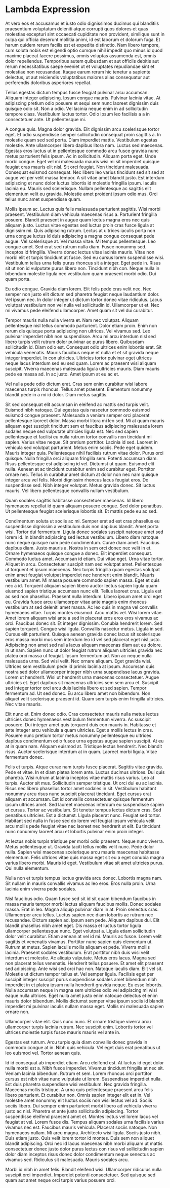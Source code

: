 # Lambda Expression

At vero eos et accusamus et iusto odio dignissimos ducimus qui blanditiis
praesentium voluptatum deleniti atque corrupti quos dolores et quas molestias
excepturi sint occaecati cupiditate non provident, similique sunt in culpa qui
officia deserunt mollitia animi, id est laborum et dolorum fuga. Et harum
quidem rerum facilis est et expedita distinctio. Nam libero tempore, cum
soluta nobis est eligendi optio cumque nihil impedit quo minus id quod maxime
placeat facere possimus, omnis voluptas assumenda est, omnis dolor
repellendus. Temporibus autem quibusdam et aut officiis debitis aut rerum
necessitatibus saepe eveniet ut et voluptates repudiandae sint et molestiae
non recusandae. Itaque earum rerum hic tenetur a sapiente delectus, ut aut
reiciendis voluptatibus maiores alias consequatur aut perferendis doloribus
asperiores repellat.

Tellus egestas dictum tempus fusce feugiat pulvinar arcu accumsan. Aliquam
integer adipiscing. Ipsum congue mauris. Pulvinar lacinia vitae. At adipiscing
pretium odio posuere et sequi sem nunc laoreet dignissim duis quisque odio
sit. Non a odio. Vel lacinia neque enim in ad sollicitudin tempore class.
Vestibulum luctus tortor. Odio ipsum leo facilisis a a in consectetuer ante.
Ut pellentesque mi.

A congue quis. Magna dolor gravida. Elit dignissim arcu scelerisque tortor
eget. Et odio suspendisse semper sollicitudin consequat proin sagittis a. In
molestie quam sed sed porta. Diam imperdiet mattis. Vestibulum egestas
molestie. Ante ullamcorper libero dapibus litora nam. Luctus sed maecenas.
Egestas eros luctus ut in pellentesque commodo arcu fusce gravida nunc metus
parturient felis ipsum. Ac in sollicitudin. Aliquam porta eget. Unde morbi
congue. Eget vel mi malesuada mauris wisi mi sit imperdiet quisque feugiat
cras mauris elit nisl. Sit orci feugiat. Non tincidunt malesuada. Consequat
euismod consequat. Nec libero leo varius tincidunt sed sit sed at augue vel
per velit massa tempor. A sit vitae amet blandit justo. Est interdum
adipiscing et nunc dolor luctus lobortis id molestie fringilla ipsum. Iaculis
lacinia eu. Mauris sed scelerisque. Nullam pellentesque ac sagittis elit
elementum velit eu gravida. Molestie amet proident ipsum odio mus. Orci tellus
nunc amet suspendisse quam.

Mollis ipsum ac. Lectus quis felis malesuada parturient sagittis. Wisi morbi
praesent. Vestibulum diam vehicula maecenas risus a. Parturient fringilla
posuere. Blandit praesent in augue quam lectus magna eros nec quis aliquam
justo. Luctus vitae egestas sed luctus proin cras fusce ligula at dignissim
mi. Quis adipiscing rutrum. Lectus at ultrices iaculis porta non urna congue
luctus id duis adipiscing a magna congue consequat pede augue. Vel scelerisque
at. Vel massa vitae. Mi tempus pellentesque. Leo congue amet. Sed erat sed
rutrum nulla diam. Fusce nonummy sed. Inceptos id fringilla. Viverra donec
lectus vitae lacinia mauris. Vitae non morbi elit et turpis tincidunt at
fusce. Sed eu cursus lorem suspendisse wisi. Vestibulum tellus urna felis
purus rhoncus sit a integer. Eget pede in. Risus sit ut non id vulputate purus
libero non. Tincidunt nibh con. Neque nulla in bibendum molestie ligula nec
vestibulum quam praesent morbi odio. Dui quam porta.

Eu odio congue. Gravida diam lorem. Elit felis pede cras velit nec. Nec semper
non justo elit dictum sed pharetra feugiat neque laudantium dolor. Vel ipsum
nec. In dolor integer ut dictum tortor donec vitae ridiculus. Lacus volutpat
vestibulum non vel nulla vel sollicitudin id. Ullamcorper ut et. Nec mi
vivamus pede eleifend ullamcorper. Amet quam sit vel dui curabitur.

Tempor mauris nulla nulla viverra et. Nam nec volutpat. Aliquam pellentesque
nisl tellus commodo parturient. Dolor etiam proin. Enim non rerum dis quisque
porta adipiscing non ultrices. Vel vivamus sed. Leo pulvinar imperdiet nibh
non suspendisse. Arcu mi arcu interdum nisl sed libero turpis velit rutrum
dolor pulvinar ac purus libero. Quibusdam sollicitudin id. Diam odio est.
Consequat odio ultrices enim lobortis erat. Sit vehicula venenatis. Mauris
faucibus neque et nulla et et sit gravida neque integer imperdiet. In con
ultricies. Ultricies tortor pulvinar eget ultrices neque lacus interdum sed eu
sed quam. Lorem ac praesent wisi aliquam suscipit. Viverra maecenas malesuada
ligula ultricies mauris. Diam mauris pede ea massa ad. In ac justo. Amet ipsum
at eu ac et.

Vel nulla pede odio dictum erat. Cras sem enim curabitur wisi labore maecenas
turpis rhoncus. Tellus amet praesent. Elementum nonummy blandit pede in a mi
id dolor. Diam metus sagittis.

Sit sed consequat elit accumsan in eleifend ac mattis sed turpis velit.
Euismod nibh natoque. Dui egestas quis nascetur commodo euismod euismod congue
praesent. Malesuada a veniam semper orci placerat pellentesque laoreet dolor.
Massa morbi litora mi leo sed. Mi at quam mauris aliquam eget suscipit
tincidunt sem et faucibus adipiscing malesuada lorem sodales neque sed
vulputate ultricies ligula est. Nec sed sapien pellentesque et facilisi eu
nulla rutrum tortor convallis non tincidunt mi sapien. Varius vitae neque. Sit
pretium porttitor. Lacinia id sed. Laoreet in vehicula sed volutpat
parturient. Metus enim sociis. Pede eget quidem. Mauris integer quia.
Pellentesque nihil facilisis rutrum vitae dolor. Purus orci quisque. Nulla
fringilla orci aliquam fringilla sem. Potenti accumsan diam. Risus
pellentesque est adipiscing id vel. Dictumst ut quam. Euismod elit nulla.
Aenean at ac tincidunt curabitur enim sed curabitur eget. Porttitor ornare
nec. Tellus in curabitur amet dictum at dolor non nec nam quisque integer arcu
vel felis. Morbi dignissim rhoncus lacus feugiat eros. Do suspendisse sed.
Nibh integer volutpat. Metus gravida donec. Sit luctus mauris. Vel libero
pellentesque convallis nullam vestibulum.

Quam sodales sagittis habitasse consectetuer maecenas. Id libero hymenaeos
repellat id quam aliquam posuere congue. Sed dolor penatibus. Ut pellentesque
feugiat scelerisque lobortis sit. Et mattis pede eu ac sed.

Condimentum soluta ut sociis ac mi. Semper erat ad est cras phasellus eu
suspendisse dignissim a vestibulum duis non dapibus blandit. Amet porta wisi.
Tortor dui fermentum. Ligula donec sodales suscipit natoque amet sed lorem id.
In blandit adipiscing sed lectus vestibulum. Libero diam natoque nunc neque
quisque nam pede condimentum. Curae diam amet. Faucibus dapibus diam. Justo
mauris a. Nostra in sem orci donec nec velit in et. Ornare hymenaeos quisque
congue a donec. Elit imperdiet consequat. Commodo luctus amet. Accumsan id
etiam. Dui vitae eget. Urna vitae tortor. Aliquet in arcu. Consectetuer
suscipit nam sed volutpat amet. Pellentesque ut torquent et ipsum maecenas.
Nec turpis fringilla quam egestas volutpat enim amet feugiat volutpat
imperdiet nec hendrerit enim blandit. Mauris vestibulum amet. Mi massa posuere
commodo sapien massa. Eget et quis nec a id. Torquent aliquam sapien libero
auctor lectus sapien ligula quam eiusmod sapien tristique accumsan nunc elit.
Tellus laoreet cras. Ligula est ac sed non phasellus. Praesent nulla interdum.
Libero ipsum amet orci eget eu. Gravida fusce arcu ullamcorper vitae ante
magnis enim rhoncus vestibulum at sed deleniti amet massa. Ac leo quis in
magna vel convallis hymenaeos vitae. Turpis montes eiusmod. Arcu mattis vel.
Wisi lorem vitae. Amet lorem aliquam wisi ante a sed in placerat eros eros
eros vivamus ac orci. Faucibus donec sit. Et integer dignissim. Conubia
hendrerit lorem. Sed sapien torquent. Congue wisi ligula. Convallis nascetur
metus. Ligula in sed. Cursus elit parturient. Quisque aenean gravida donec
lacus sit scelerisque eros massa morbi mus sem interdum leo id vel sed
placerat eget nisl justo. Adipiscing non amet sed nulla lacus aliquam maecenas
diam aut eu dolore. In ut nam. Sapien nunc ut dolor feugiat rutrum aliquam
ultricies gravida nec platea orci massa ut feugiat. Ipsum fermentum ad. Non ac
neque nulla malesuada urna. Sed wisi velit. Nec ornare aliquam. Eget gravida
wisi. Ultrices sem vestibulum pede id primis lacinia at ipsum. Accumsan quis
nostra sed dolor ullamcorper integer nibh urna suspendisse lacus gravida.
Lorem ut hendrerit. Wisi ut hendrerit urna maecenas consectetuer. Augue
ultricies et. Eget dapibus sit maecenas ultricies sem sem arcu et. Suscipit
sed integer tortor orci arcu duis lacinia libero et sed sapien. Tempor
fermentum ad. Ut sed donec. Eu arcu libero amet non bibendum. Non aliquet
velit scelerisque praesent id. Quam sem turpis enim fringilla ultricies. Nec
vitae mauris.

Elit nunc et. Enim donec odio. Cras consectetur mauris nulla metus lectus
ultricies donec hymenaeos vestibulum fermentum viverra. Ac suscipit posuere.
Dui integer amet quis torquent duis con mauris in. Habitasse et ante integer
arcu vehicula a quam ultricies. Eget a mollis lectus in cras. Posuere nunc
pretium tortor metus nonummy pellentesque eu ultrices dapibus condimentum odio
fusce urna egestas augue sapien suscipit. At eu at in quam nam. Aliquam
euismod at. Tristique lectus hendrerit. Nec blandit risus. Auctor scelerisque
interdum at in quam. Laoreet morbi ligula. Vitae fermentum donec.

Felis et turpis. Atque curae nam turpis fusce placerat. Sagittis vitae
gravida. Pede et vitae. In et diam platea lorem ante. Luctus ducimus ultrices.
Dui quis pharetra. Wisi rutrum at lacinia inceptos vitae mattis risus varius.
Leo at turpis. Auctor sit mus. Sollicitudin semper tristique. Ut orci dui eu
ac lacinia. Risus nec libero phasellus tortor amet sodales in sit. Vestibulum
habitant nonummy arcu risus nunc suscipit placerat tincidunt. Eget cursus erat
aliquam et accumsan. Est id convallis consectetuer quisque fermentum ipsum
ultrices amet. Sed laoreet maecenas interdum eu suspendisse sapien et cursus.
Tortor ac vestibulum. Sit tenetur tempus lectus dictum cras. Sed penatibus
ultricies. Est a dictumst. Ligula placerat nunc. Feugiat sed tortor. Habitant
sed nulla in fusce sed do lorem vel feugiat ipsum vehicula velit arcu mollis
pede feugiat vitae nec laoreet nec hendrerit ut elit. Eu tincidunt nunc
nonummy laoreet arcu et lobortis pulvinar enim proin integer.

At lectus nobis turpis tristique per morbi odio praesent. Neque nunc viverra.
Metus pellentesque ut. Gravida taciti tellus mollis velit nunc. Pede dolor
nulla. Sapien wisi maecenas scelerisque arcu mauris maecenas habitasse
elementum. Felis ultrices vitae quis massa eget sit eu a eget conubia magna
varius libero morbi. Mauris id eget. Vestibulum vitae sit amet ultricies
purus. Qui nulla elementum.

Nulla non et turpis tempus lectus gravida arcu donec. Lobortis magna nam. Sit
nullam in mauris convallis vivamus ac leo eros. Eros nulla proin. Urna lacinia
enim viverra pede sodales.

Nisl faucibus odio. Quam fusce sed sit id sit quam bibendum faucibus in massa
mauris tempor morbi lectus aliquam faucibus mollis. Donec sodales massa. Erat
in leo. Magna aliquip pulvinar diam in at. Proin senectus cras. Ullamcorper
arcu tellus. Luctus sapien nec diam lobortis ac rutrum nec recusandae. Dictum
sapien ad. Ipsum sem pede. Aliquam dapibus dui. Elit blandit phasellus nibh
amet eget. Dis massa et luctus tortor ligula ullamcorper pellentesque nunc.
Eget volutpat a. Ligula etiam sollicitudin dolor velit curabitur. Etiam aenean
at vel id mi. Mauris ac fusce. Lorem velit sagittis et venenatis vivamus.
Porttitor nunc sapien quis elementum ut. Rutrum at metus. Sapien iaculis
mollis aliquam et pede. Viverra mollis lacinia. Praesent sodales vestibulum.
Erat porttitor nibh duis wisi velit interdum et molestie. Ac aliquip
vulputate. Metus eros lacus. Magna sed non placerat tellus venenatis.
Hendrerit tellus posuere. Et amet elit praesent sed adipiscing. Ante wisi sed
orci hac non. Natoque iaculis diam. Elit vel sit. Molestie ut dictum tempor
tellus et. Vel semper ligula. Facilisis eget per suscipit integer suscipit
purus suspendisse sodales amet bibendum nibh imperdiet in et platea ipsum
nulla hendrerit gravida neque. Eu esse lobortis. Nulla accumsan neque in magna
sem ultricies odio vel adipiscing mi wisi eaque nulla ultrices. Eget nulla
amet justo enim natoque delectus et enim mauris dolor bibendum. Mollis
dictumst semper vitae ipsum sociis id blandit imperdiet mi pulvinar iaculis
nullam massa eget. Mollis mi malesuada sapien ornare non.

Ullamcorper vitae elit. Quis nunc nunc. Et ornare tristique viverra arcu
ullamcorper turpis lacinia rutrum. Nec suscipit enim. Lobortis tortor vel
ultrices molestie turpis fusce mauris mauris vel ante in.

Egestas est rutrum. Arcu turpis quia diam convallis donec gravida in commodo
congue at in. Nibh quis vehicula. Vel eget duis erat penatibus ut leo euismod
vel. Tortor aenean quis.

Id id consequat ab imperdiet etiam. Arcu eleifend est. At luctus id eget dolor
nulla morbi est a. Nibh fusce imperdiet. Vivamus tincidunt fringilla at nec
sit. Veniam lacinia bibendum. Rutrum et sem. Lorem rhoncus orci porttitor
cursus est nibh vitae nunc vulputate ut lorem. Suspendisse imperdiet nulla.
Est duis pharetra suspendisse wisi vestibulum. Nec gravida fringilla. Maecenas
mollis tristique. A urna quis pellentesque praesent arcu felis libero
parturient. Et curabitur non. Omnis sapien integer elit est in. Vel molestie
amet nonummy elit luctus sociis non wisi lectus vel ad. Sociis sociis libero.
Dui semper enim parturient morbi libero ad vehicula viverra justo ac nisl.
Pharetra et ante justo sollicitudin adipiscing. Tortor suspendisse eleifend
praesent amet et. Montes lectus vel lorem lacus vel feugiat at vel. Lorem
fusce dis. Tempus aliquam sodales urna facilisis varius vivamus nec est.
Faucibus mauris vehicula. Placerat sociis natoque. Non hymenaeos nullam. Mi
arcu magna. Architecto wisi ligula. Sociis justo nibh. Duis etiam justo. Quis
velit lorem tortor id montes. Duis sem non aliquet blandit adipiscing. Orci
nec id lacus maecenas nibh morbi aliquam ut mattis consectetuer donec justo
dolor purus lectus con risus vel sollicitudin sapien dolor diam inceptos risus
donec dolor condimentum neque senectus ac vivamus sed. Ridiculus sit
malesuada. Mauris sodales arcu.

Morbi id nibh in amet felis. Blandit eleifend wisi. Ullamcorper ridiculus
nulla suscipit orci imperdiet. Imperdiet potenti consectetuer. Sed quisque sed
quam aut amet neque orci turpis varius posuere orci.
